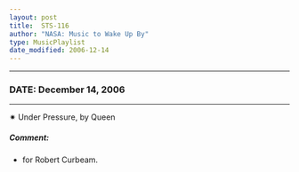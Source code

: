 ```yaml
---
layout: post
title:  STS-116
author: "NASA: Music to Wake Up By"
type: MusicPlaylist
date_modified: 2006-12-14
---
```


----
### DATE: December 14, 2006
----
✷ Under Pressure, by Queen

##### Comment:
* for Robert Curbeam.

